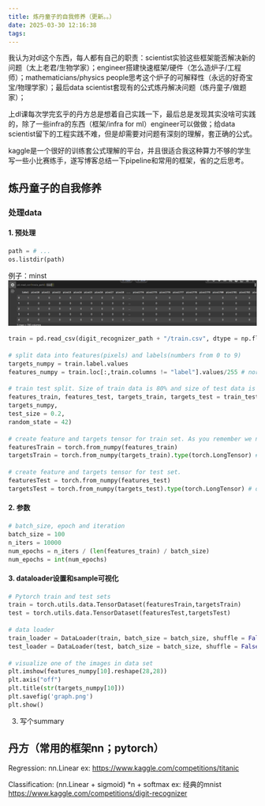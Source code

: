 ```yaml
---
title: 炼丹童子的自我修养（更新。。）
date: 2025-03-30 12:16:38
tags:
---
```


我认为对dl这个东西，每人都有自己的职责：scientist实验这些框架能否解决新的问题（太上老君/生物学家）；engineer搭建快速框架/硬件（怎么造炉子/工程师）；mathematicians/physics people思考这个炉子的可解释性（永远的好奇宝宝/物理学家）；最后data scientist套现有的公式炼丹解决问题（炼丹童子/做题家）；

上dl课每次学完玄乎的丹方总是想着自己实践一下，最后总是发现其实没啥可实践的，除了一些infra的东西（框架/infra for ml）engineer可以做做；给data scientist留下的工程实践不难，但是却需要对问题有深刻的理解，套正确的公式。

kaggle是一个很好的训练套公式理解的平台，并且很适合我这种算力不够的学生写一些小比赛练手，遂写博客总结一下pipeline和常用的框架，省的之后思考。

## 炼丹童子的自我修养

### 处理data

#### 1. 预处理
``` py
path = # ... 
os.listdir(path)
 ```

例子：minst
![alt text](image.png)
``` py 
train = pd.read_csv(digit_recognizer_path + "/train.csv", dtype = np.float32)

# split data into features(pixels) and labels(numbers from 0 to 9)
targets_numpy = train.label.values
features_numpy = train.loc[:,train.columns != "label"].values/255 # normalization

# train test split. Size of train data is 80% and size of test data is 20%.
features_train, features_test, targets_train, targets_test = train_test_split(features_numpy,
targets_numpy,
test_size = 0.2,
random_state = 42)

# create feature and targets tensor for train set. As you remember we need variable to accumulate gradients. Therefore first we create tensor, then we will create variable
featuresTrain = torch.from_numpy(features_train)
targetsTrain = torch.from_numpy(targets_train).type(torch.LongTensor) # data type is long

# create feature and targets tensor for test set.
featuresTest = torch.from_numpy(features_test)
targetsTest = torch.from_numpy(targets_test).type(torch.LongTensor) # data type is long
```

#### 2. 参数
``` py
# batch_size, epoch and iteration
batch_size = 100
n_iters = 10000
num_epochs = n_iters / (len(features_train) / batch_size)
num_epochs = int(num_epochs)
```

#### 3. dataloader设置和sample可视化
``` py
# Pytorch train and test sets
train = torch.utils.data.TensorDataset(featuresTrain,targetsTrain)
test = torch.utils.data.TensorDataset(featuresTest,targetsTest)

# data loader
train_loader = DataLoader(train, batch_size = batch_size, shuffle = False)
test_loader = DataLoader(test, batch_size = batch_size, shuffle = False)

# visualize one of the images in data set
plt.imshow(features_numpy[10].reshape(28,28))
plt.axis("off")
plt.title(str(targets_numpy[10]))
plt.savefig('graph.png')
plt.show()
 ```

3. 写个summary
## 丹方（常用的框架nn；pytorch）
Regression: nn.Linear
ex: https://www.kaggle.com/competitions/titanic

Classification: (nn.Linear + sigmoid) *n + softmax
ex: 经典的mnist https://www.kaggle.com/competitions/digit-recognizer

